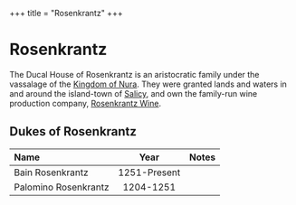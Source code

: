 +++
title = "Rosenkrantz"
+++

# Rosenkrantz

The Ducal House of Rosenkrantz is an aristocratic family under the vassalage of the [Kingdom of Nura](@/organizations/kingdom_of_nura.md).
They were granted lands and waters in and around the island-town of [Salicy](@/locations/salicy.md), and own the family-run wine production 
company, [Rosenkrantz Wine](@/organizations/rosenkrantz-wine.md).

## Dukes of Rosenkrantz

| Name             | Year |  Notes |
|:---------------- |:----:|:------- |
| Bain Rosenkrantz | 1251-Present | |
| Palomino Rosenkrantz | 1204-1251 ||